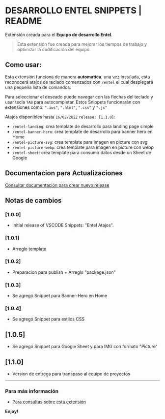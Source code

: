 # DESARROLLO ENTEL SNIPPETS | README

Extensión creada para el **Equipo de desarrollo Entel**.

> Esta extensión fue creada para mejorar los tiempos de trabajo y optimizar la codificación del equipo.

## Como usar:

Esta extensión funciona de manera **automatica**, una vez instalada, esta reconocerá atajos de teclado comenzados con `/entel` el cual desplegará una pequeña lista de comandos.

Para seleccionar el deseado puede navegar con las flechas del teclado y usar tecla `TAB` para autocompletar. Estos Snippets funcionarán con extensiones como: `".iws"`, `".html"`, `".css"` y `".js"`

Atajos disponibles hasta `16/02/2022` `release: [1.1.0]`:

* `/entel-landing`: crea template de desarrollo para landing page simple
* `/entel-banner-hero`: crea template de desarrollo para banner hero en Home
* `/entel-picture-svg`: crea template para imagen en picture con svg
* `/entel-picture-webp`: crea template para imagen en picture con webp
* `/entel-sheet`: crea template para consumir datos desde un Sheet de Google

## Documentacion para Actualizaciones

[Consultar documentación para crear nuevo release](https://github.com/cristianromerovs/entel-atajos/blob/main/ACTUALIZACION.md)

## Notas de cambios

### [1.0.0]
- Initial release of VSCODE Snippets: "Entel Atajos".

### [1.0.1]
- Arreglo template

### [1.0.2]
- Preparacion para publish + Arreglo "package.json"

### [1.0.3]
- Se agregó Snippet para Banner-Hero en Home

### [1.0.4]
- Se agregó Snippet para estilos CSS

## [1.0.5]
- Se agregó Snippet para Google Sheet y para IMG con formato "Picture"

## [1.1.0]
- Version de entrega para transpaso al equipo de proyectos

-----------------------------------------------------------------------------------------------------------

### Para más información

* [Para consultas sobre esta extensión](mailto:mut_cromero@externos.entel.cl)

**Enjoy!**
